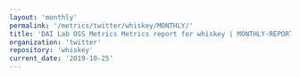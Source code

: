 ```yaml
---
layout: 'monthly'
permalink: '/metrics/twitter/whiskey/MONTHLY/'
title: 'DAI Lab OSS Metrics Metrics report for whiskey | MONTHLY-REPORT-2019-10-25'
organization: 'twitter'
repository: 'whiskey'
current_date: '2019-10-25'
---
```

